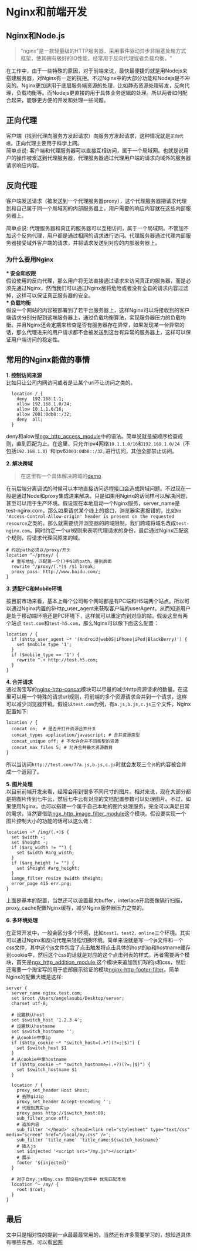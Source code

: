 # Nginx和前端开发

## Nginx和Node.js

> "nginx"是一款轻量级的HTTP服务器，采用事件驱动异步非阻塞处理方式框架，使其拥有极好的IO性能，经常用于反向代理或者负载均衡。"

在工作中，由于一些特殊的原因，对于前端来说，最快最便捷的就是用Nodejs来搭建服务器，对Nginx有一定的抗拒。不过Nginx中的大部分功能和Nodejs是不冲突的。Nginx更加适用于底层服务端资源的处理，比如静态资源处理转发，反向代理，负载均衡等。而Nodejs更直接的用于具体业务逻辑的处理。所以两者如何配合起来，能够更方便的开发和处理一些问题。

## 正向代理
客户端（找到代理向服务方发起请求）向服务方发起请求，这种情况就是<code>正向代理</code>。正向代理主要用于科学上网。  
简单点说: 客户端和代理服务器可以直接互相访问，属于一个局域网。也就是说用户的操作被发送到代理服务器，代理服务器通过代理用户端的请求向域外的服务器请求响应内容。

## 反向代理
客户端发送请求（被发送到一个代理服务器proxy），这个代理服务器把请求代理到和自己属于同一个局域网的内部服务器上，用户需要的响应内容就在这些内部服务器上。  

简单点说: 代理服务器和真正的服务器可以互相访问，属于一个局域网。不管加不加这个反向代理，用户都是通过相同的请求进行访问。代理服务器通过代理内部服务器接受域外客户端的请求，并将请求发送到对应的内部服务器上。  

### 为什么要用Nginx
<strong>* 安全和权限</strong>   
假设使用的反向代理，那么用户将无法直接通过请求来访问真正的服务器，而是必须先通过Nginx，然而我们可以通过Nginx层将危险或者没有全县的请求内容过滤掉，这样可以保证真正服务器的安全。  
<strong>* 负载均衡</strong>    
假设一个网站的内容被部署到了若干台服务器上，这样Nginx可以将接收到的客户端请求分别分配到这堆服务器上，通过负载均衡算法，实现服务器压力的负载均衡。并且Nginx还会定期来检查是否有服务器存在异常，如果发现某一台异常的话，那么代理进来的用户请求都不会被发送到这台有异常的服务器上，这样可以保证用户端访问的稳定性。

## 常用的Nginx能做的事情
<strong>1. 控制访问来源</strong>   
比如只让公司内网访问或者是让某个uri不让访问之类的。
```nginx
  location / {
    deny  192.168.1.1;
    allow 192.168.1.0/24;
    allow 10.1.1.0/16;
    allow 2001:0db8::/32;
    deny  all;
  }
```
deny和alow是[ngx_http_access_module](http://nginx.org/en/docs/http/ngx_http_access_module.html)中的语法。简单说就是按顺序检查规则，直到匹配为止。在这里，只允许ipv4网络<code>10.1.1.0/16</code>和<code>192.168.1.0/24</code>（不包括<code>192.168.1.0</code>）和ipv6<code>2001:0db8::/32;</code>进行访问，其他全部禁止访问。

<strong>2. 解决跨域</strong>
> 在这里有一个具体解决跨域的[demo](https://github.com/angelasubi/nginx-proxy-demo)    

在前后端分离调试的时候可以本地直接访问远程接口会造成跨域问题。不过现在一般是通过Node和proxy集成进来解决。只是如果用Nginx的话同样可以解决问题，甚至可以用于生产环境。假设现在本地启动一个Nginx服务，server_name是test-nginx.com，那么如果请求某个线上的接口，浏览器实惠报错的，比如`No 'Access-Control-Allow-origin' header is present on the requested resource`之类的。那么就需要绕开浏览器的跨域限制，我们跨域将域名改成<code>test-nginx.com</code>。同时约定一个url规则来表明代理请求的身份，最后通过Nginx匹配这个规则，将请求代理回原来的域。

```nginx
# 约定path必须以/proxy/开头
location ^~/proxy/ {
  # 重写地址，匹配第一个()中$1的path，拼到后面
  rewrite ^/proxy/(.*)$ /$1 break;
  proxy_pass: http://www.baidu.com/;
}
```

<strong>3. 适配PC和Mobile环境</strong>  

按目前市场来看，基本上每个公司每个网站都是有PC端和H5端两个站点。所以可以通过Nginx内置的$Http_user_agent来获取客户端的userAgent，从而知道用户是处于移动端环境还是PC环境下，这样就可以重定向到对应的站。假设这里有两个站点 `test.com`和`test-h5.com`，那么Nginx可以像下面这么配置：

```nginx
location / {
  if ($http_user_agent ~* '(Android|webOS|iPhone|iPod|BlackBerry)') {
    set $mobile_type '1';
  }
  if ($mobile_type == '1') {
    rewrite ^.+ http://test.h5.com;
  }
}
```

<strong>4. 合并请求</strong>  
通过淘宝写的[nginx-http-concat](https://github.com/alibaba/nginx-http-concat)模块可以尽量的减少http资源请求的数量。在这里可以用一个特殊的请求url规则，将前端的多个资源请求合并到一个请求，这样可以减少浏览器开销。假设以`test.com`为例，有`a.js,b.js,c.js`三个文件，Nginx配置如下:

```nginx
location / {
  concat on;  # 是否开打开资源合并开关
  concat_types application/javascript; # 合并资源类型
  concat_unique off; # 不允许合并不同类型的资源
  concat_max_files 5; # 允许合并最大资源数目
}
```

所以当访问`http://test.com/??a.js,b.js,c.js`时就会发现三个js的内容被合并成一个返回了。

<strong>5. 图片处理</strong>  
以目前前端开发来看，经常会用到很多不同尺寸的图片。相对来说，现在大部分都是把图片传到七牛云，然后七牛云有对应的文档配置参数可以处理图片。不过，如果使用Nginx，也可以搭建一个属于自己本地的图片处理服务，完全可以满足日常的需求，当然要借助[ngx_http_image_filter_module](http://nginx.org/en/docs/http/ngx_http_image_filter_module.html)这个模块。假设要实现一个图片控制大小的功能的话可以这么做：

```nginx
location ~* /img/(.+)$ {
  set $width -;
  set $height -;
  if ($arg_width != "") {
    set $width #arg_width;
  }
  if ($arg_height != "") {
    set $height #arg_height;
  }
  iamge_filter resize $width $height;
  error_page 415 err.png;
}
```

上面是基本的配置，当然还可以设置最大buffer，interlace开启图像隔行扫描，proxy_cache配置Nginx缓存，减少Nginx服务器压力之类的。

<strong>6. 多环境处理</strong>  

在正常开发中，一般会区分多个环境，比如`test1，test2，online`三个环境。其实可以通过Nginx和反向代理来轻松切换环境。简单来说就是写一个js文件和一个css文件，其中这个js文件包含了点击触发将点击具体的host的ip和hostname缓存到cookie中，然后这个css的话就是对应的这个点击列表的样式。再者需要两个模块，首先是[ngx_http_addition_module ](http://nginx.org/en/docs/http/ngx_http_addition_module.html)这个模块来追加我们写的js和css，然后还需要一个淘宝写的用于底部展示验证的模块[nginx-http-footer-filter](https://github.com/alibaba/nginx-http-footer-filter)。简单Nginx的配置大概是这样: 

```nginx
server {
  server_name nginx.test.com;
  set $root /Users/angelasubi/Desktop/server;
  charset utf-8;

  # 设置默认host
  set $switch_host '1.2.3.4';
  # 设置默认hostname
  set $switch_hostname '';
  # 从cookie中拿ip
  if ($http_cookie ~* "switch_host=(.+?)(?=;|$)") {
    set $switch_host $1
  }
  # 从cookie中拿hostname
  if ($http_cookie ~* "switch_hostname=(.+?)(?=;|$)") {
    set $switch_hostname $1
  }

  location / {
    proxy_set_header Host $host;
    # 去除gizip
    proxy_set_header Accept-Encoding '';
    # 代理到真实ip
    proxy_pass http://$switch_host:80;
    sub_filter_once off;
    # 追加内容
    sub_filter '</head>' </head><link rel="stylesheet" type="text/css" media="screen" href="/local/my.css" />';
    sub_filter 'title_name' 'title_name:${switch_hostname}'
    # 插入js
    set $injected '<script src="/my.js"></script>'
    # 展示
    footer '${injected}'
  }

  # 对于自my.js和my.css 假设在my文件中 优先匹配本地
  location ^~ /my/ {
    root $root;
  }
}
```


## 最后

文中只是相对性的提到一点最最最常用的，当然还有许多需要学习的，想知道具体有哪些东西，可以看[官网](http://nginx.org/en/docs/)